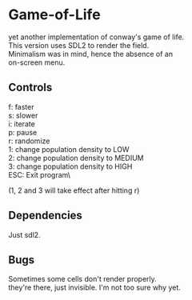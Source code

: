 # Game-of-Life
yet another implementation of conway's game of life.\
This version uses SDL2 to render the field.\
Minimalism was in mind, hence the absence of an\
on-screen menu.

## Controls
f: faster\
s: slower\
i: iterate\
p: pause\
r: randomize\
1: change population density to LOW\
2: change population density to MEDIUM\
3: change population density to HIGH\
ESC: Exit program\

(1, 2 and 3 will take effect after hitting r)

## Dependencies
Just sdl2.

## Bugs
Sometimes some cells don't render properly.\
they're there, just invisible. I'm not too sure why yet.
